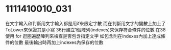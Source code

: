 # 1111410010_031
在文字輸入和判斷用文字輸入都是用if來限定字數
而在判斷用文字的變數上加上了ToLower來保證其是小寫
36行建立1個陣列(indexes)來保存符合條件的位數
在38使用 for 迴圈遍歷陣列來檢查是否包含指定文字 如包含則在indexes內加上達成條件的位數
最後輸出時再加上indexes內保存的位數
